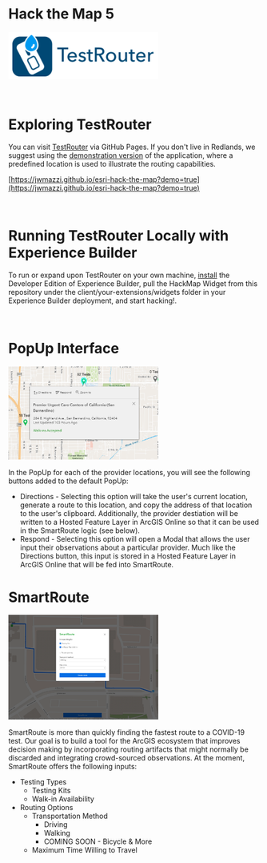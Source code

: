 # Hack the Map 5

[<img src="./images/logo.png" width="300px">](https://jwmazzi.github.io/esri-hack-the-map)

<br/>

# Exploring TestRouter

You can visit [TestRouter](https://jwmazzi.github.io/esri-hack-the-map) via GitHub Pages. If you don't live in Redlands, we suggest using the [demonstration version](https://jwmazzi.github.io/esri-hack-the-map?demo=true) of the application, where a predefined location is used to illustrate the routing capabilities.

[https://jwmazzi.github.io/esri-hack-the-map?demo=true](https://jwmazzi.github.io/esri-hack-the-map?demo=true)

<br/>

# Running TestRouter Locally with Experience Builder

To run or expand upon TestRouter on your own machine, [install](https://developers.arcgis.com/experience-builder/guide/install-guide/) the Developer Edition of Experience Builder, pull the HackMap Widget from this repository under the client/your-extensions/widgets folder in your Experience Builder deployment, and start hacking!.

<br/>

# PopUp Interface

<img src="./images/popup_view.png" width="300px">
<br/>

In the PopUp for each of the provider locations, you will see the following buttons added to the default PopUp:

* Directions - Selecting this option will take the user's current location, generate a route to this location, and copy the address of that location to the user's clipboard. Additionally, the provider destiation will be written to a Hosted Feature Layer in ArcGIS Online so that it can be used in the SmartRoute logic (see below).
* Respond - Selecting this option will open a Modal that allows the user input their observations about a particular provider. Much like the Directions button, this input is stored in a Hosted Feature Layer in ArcGIS Online that will be fed into SmartRoute.

# SmartRoute

<img src="./images/smartroute_view.png" width="300px">
<br/>

SmartRoute is more than quickly finding the fastest route to a COVID-19 test. Our goal is to build a tool for the ArcGIS ecosystem that improves decision making by incorporating routing artifacts that might normally be discarded and integrating crowd-sourced observations. At the moment, SmartRoute offers the following inputs:

* Testing Types
  * Testing Kits
  * Walk-in Availability
* Routing Options
  * Transportation Method
    * Driving
    * Walking
    * COMING SOON - Bicycle & More
  * Maximum Time Willing to Travel
